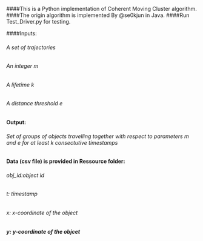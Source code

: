 ####This is a Python implementation of Coherent Moving Cluster algorithm.
####The origin algorithm is implemented By @se0kjun in Java.
####Run Test_Driver.py for testing.

####Inputs:
###### A set of trajectories
###### An integer m
###### A lifetime k
###### A distance threshold e

#### Output:
###### Set of groups of objects travelling together with respect to parameters m and e for at least k consectutive timestamps

#### Data (csv file) is provided in Ressource folder:
###### obj_id:object id
###### t: timestamp
###### x: x-coordinate of the object
##### y: y-coordinate of the objcet

